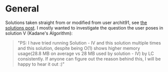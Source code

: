 # General

Solutions taken straight from or modified from user archit91, see [the solutions post](https://leetcode.com/problems/maximum-subarray/solutions/1595195/c-python-7-simple-solutions-w-explanation-brute-force-dp-kadane-divide-conquer/?orderBy=most_votes). I mostly wanted to investigate the question the user poses in solution V (Kadane's Algorithm):

> "PS: I have tried running Solution - IV and this solution multiple times and this solution, despite being O(1) shows higher memory usage(28.8 MB on average vs 28 MB used by solution - IV) by LC consistently. If anyone can figure out the reason behind this, I will be happy to hear it out :)"